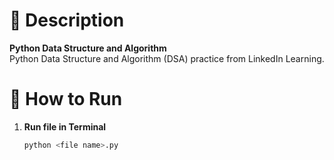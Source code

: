 # 📌 Description  
**Python Data Structure and Algorithm**  
Python Data Structure and Algorithm (DSA) practice from LinkedIn Learning.

# 🚀 How to Run  
1. **Run file in Terminal**  
   ```bash
   python <file name>.py